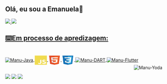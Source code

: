 ## Olá, eu sou a Emanuela👋

 <div>
  <a href="https://github.com/CardosoEmanuela">
  <img height="180cm" src="https://github-readme-stats-sigma-five.vercel.app/api?username=CardosoEmanuela&show_icons=true&theme=dark&include_all_commits=true&count_private=true"/>
   <img height="180cm" src="https://github-readme-stats-sigma-five.vercel.app/api/top-langs/?username=CardosoEmanuela&layout=compact&langs_count=16&theme=dark"/>
  </div>

  ## ⌨️Em processo de apredizagem:
  <div style="display: inline_block"><br>
  <img align="center" alt="Manu-Java" height="30" width="40" src="https://cdn.jsdelivr.net/gh/devicons/devicon/icons/java/java-plain-wordmark.svg">
  <img align="center" alt="Manu-Js" height="30" width="40" src="https://raw.githubusercontent.com/devicons/devicon/master/icons/javascript/javascript-plain.svg"> 
  <img align="center" alt="Manu-HTML" height="30" width="40" src="https://raw.githubusercontent.com/devicons/devicon/master/icons/html5/html5-original.svg">
  <img align="center" alt="Manu-CSS" height="30" width="40" src="https://raw.githubusercontent.com/devicons/devicon/master/icons/css3/css3-original.svg">
  <img align="center" alt="Manu-DART" height="30" width="40" src="https://cdn.jsdelivr.net/gh/devicons/devicon/icons/dart/dart-plain.svg">
  <img align="center" alt="Manu-Flutter" height="30" width="40" src="https://cdn.jsdelivr.net/gh/devicons/devicon/icons/flutter/flutter-original.svg">
  <img align="right" alt="Manu-Yoda" src="https://media.tenor.com/-Gm4BBfce-MAAAAj/babyyoda.gif">

</div>
  
  ##
 
<div> 
 
 <a href="https://discord.gg/sBFMVjYV" target="_blank"><img src="https://img.shields.io/badge/Discord-7289DA?style=for-the-badge&logo=discord&logoColor=white" target="_blank"></a> 
  <a href = "mailto:emanuelamendescardoso@gmail.com"><img src="https://img.shields.io/badge/-Gmail-%23333?style=for-the-badge&logo=gmail&logoColor=white" target="_blank"></a>
  <a href="https://www.linkedin.com/in/emanuelamendescardoso/" target="_blank"><img src="https://img.shields.io/badge/-LinkedIn-%230077B5?style=for-the-badge&logo=linkedin&logoColor=white" target="_blank"></a> 
  
</div>

